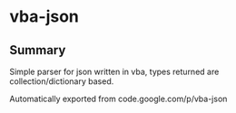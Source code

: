 
# vba-json
## Summary
Simple parser for json written in vba, types returned are collection/dictionary based.

Automatically exported from code.google.com/p/vba-json
